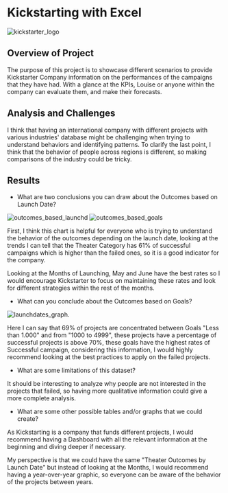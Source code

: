 # Kickstarting with Excel

![kickstarter_logo](https://s3-eu-west-1.amazonaws.com/rankia/images/valoraciones/0025/0286/Kickstarter_en_alianza_con_Fondeadora_aterriza_en_M%C3%A9xico.jpg?1476359956)

## Overview of Project
The purpose of this project is to showcase different scenarios to provide Kickstarter Company information on the performances of the campaigns that they have had. With a glance at the KPIs, Louise or anyone within the company can evaluate them, and make their forecasts.
## Analysis and Challenges

I think that having an international company with different projects with various industries' database might be challenging when trying to understand behaviors and identifying patterns. To clarify the last point, I think that the behavior of people across regions is different, so making comparisons of the industry could be tricky.

## Results


- What are two conclusions you can draw about the Outcomes based on Launch Date?

![outcomes_based_launchd](https://github.com/[luismoncada91]/[kickstarter-analysis]/blob/[main]/Resourses/Theater_Outcomes_vs_Launch.png?raw=true)
![outcomes_based_goals](.Resources/Theater_Outcomes_vs_Launch.png)

First, I think this chart is helpful for everyone who is trying to understand the behavior of the outcomes depending on the launch date, looking at the trends I can tell that the Theater Category has 61% of successful campaigns which is higher than the failed ones, so it is a good indicator for the company.

Looking at the Months of Launching, May and June have the best rates so I would encourage Kickstarter to focus on maintaining these rates and look for different strategies within the rest of the months.

- What can you conclude about the Outcomes based on Goals?

![launchdates_graph](.Resources/Outcomes_vs_Goals.png).

Here I can say that 69% of projects are concentrated between Goals "Less than 1.000" and from "1000 to 4999", these projects have a percentage of successful projects is above 70%, these goals have the highest rates of Successful campaign, considering this information, I would highly recommend looking at the best practices to apply on the failed projects. 

- What are some limitations of this dataset?

It should be interesting to analyze why people are not interested in the projects that failed, so having more qualitative information could give a more complete analysis.

- What are some other possible tables and/or graphs that we could create?


As Kickstarting is a company that funds different projects, I would recommend having a Dashboard with all the relevant information at the beginning and diving deeper if necessary.

My perspective is that we could have the same "Theater Outcomes by Launch Date" but instead of looking at the Months, I would recommend having a year-over-year graphic, so everyone can be aware of the behavior of the projects between years.
